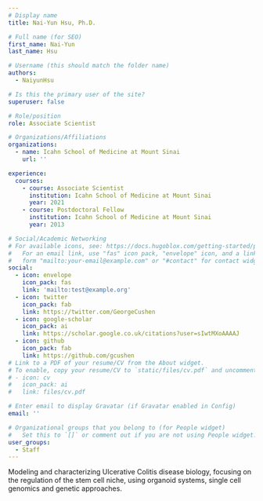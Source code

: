 ```yaml
---
# Display name
title: Nai-Yun Hsu, Ph.D.

# Full name (for SEO)
first_name: Nai-Yun
last_name: Hsu

# Username (this should match the folder name)
authors:
  - NaiyunHsu

# Is this the primary user of the site?
superuser: false

# Role/position
role: Associate Scientist

# Organizations/Affiliations
organizations:
  - name: Icahn School of Medicine at Mount Sinai
    url: ''

experience:
  courses:
    - course: Associate Scientist
      institution: Icahn School of Medicine at Mount Sinai
      year: 2021
    - course: Postdoctoral Fellow
      institution: Icahn School of Medicine at Mount Sinai
      year: 2013

# Social/Academic Networking
# For available icons, see: https://docs.hugoblox.com/getting-started/page-builder/#icons
#   For an email link, use "fas" icon pack, "envelope" icon, and a link in the
#   form "mailto:your-email@example.com" or "#contact" for contact widget.
social:
  - icon: envelope
    icon_pack: fas
    link: 'mailto:test@example.org'
  - icon: twitter
    icon_pack: fab
    link: https://twitter.com/GeorgeCushen
  - icon: google-scholar
    icon_pack: ai
    link: https://scholar.google.co.uk/citations?user=sIwtMXoAAAAJ
  - icon: github
    icon_pack: fab
    link: https://github.com/gcushen
# Link to a PDF of your resume/CV from the About widget.
# To enable, copy your resume/CV to `static/files/cv.pdf` and uncomment the lines below.
# - icon: cv
#   icon_pack: ai
#   link: files/cv.pdf

# Enter email to display Gravatar (if Gravatar enabled in Config)
email: ''

# Organizational groups that you belong to (for People widget)
#   Set this to `[]` or comment out if you are not using People widget.
user_groups:
  - Staff
---
```


Modeling and characterizing Ulcerative Colitis disease biology, focusing on the regulation of the stem cell niche, using organoid systems, single cell genomics and genetic approaches.
